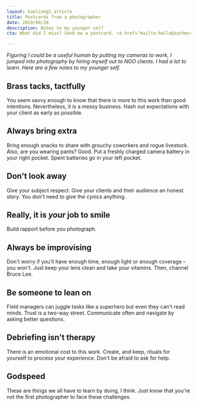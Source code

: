 ```yaml
---
layout: kaoliang3_article
title: Postcards from a photographer
date: 2019/08/28
description: Notes to my younger self
cta: What did I miss? Send me a postcard. <a href="mailto:hello@zachmccabe.com">hello@zachmccabe.com</a>

---
```



*Figuring I could be a useful human by putting my cameras to work, I jumped into photography by hiring myself out to NGO clients. I had a lot to learn. Here are a few notes to my younger self.*



## Brass tacks, tactfully

You seem savvy enough to know that there is more to this work than good intentions. Nevertheless, it is a messy business. Hash out expectations with your client as early as possible.



## Always bring extra

Bring enough snacks to share with grouchy coworkers and rogue livestock. Also, are you wearing pants? Good. Put a freshly charged camera battery in your right pocket. Spent batteries go in your left pocket.



## Don't look away

Give your subject respect. Give your clients and their audience an honest story. You don't need to give the cynics anything.



## Really, it is *your* job to smile

Build rapport before you photograph.



## Always be improvising

Don't worry if you'll have enough time, enough light or enough coverage – you won't. Just keep your lens clean and take your vitamins. Then, channel Bruce Lee.



## Be someone to lean on

Field managers can juggle tasks like a superhero but even they can't read minds. Trust is a two-way street. Communicate often and navigate by asking better questions.



## Debriefing isn't therapy

There is an emotional cost to this work. Create, and keep, rituals for yourself to process your experience. Don't be afraid to ask for help.



## Godspeed

These are things we all have to learn by doing, I think. Just know that you're not the first photographer to face these challenges.
